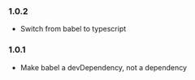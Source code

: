 ### 1.0.2

* Switch from babel to typescript

### 1.0.1

* Make babel a devDependency, not a dependency